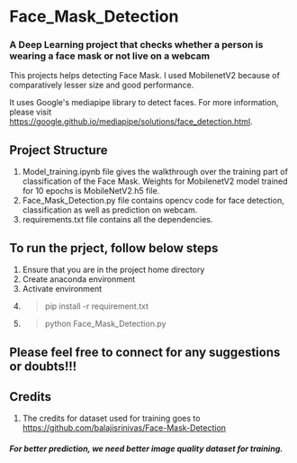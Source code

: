 # Face_Mask_Detection

### A Deep Learning project that checks whether a person is wearing a face mask or not live on a webcam

This projects helps detecting Face Mask. I used MobilenetV2 because of comparatively lesser size and good performance.

It uses Google's mediapipe library to detect faces. For more information, please visit https://google.github.io/mediapipe/solutions/face_detection.html.

## Project Structure
1. Model_training.ipynb file gives the walkthrough over the training part of classification of the Face Mask. Weights for MobilenetV2 model trained for 10 epochs is MobileNetV2.h5 file.   
2. Face_Mask_Detection.py file contains opencv code for face detection, classification as well as prediction on webcam.
3. requirements.txt file contains all the dependencies.

## To run the prject, follow below steps
1. Ensure that you are in the project home directory
2. Create anaconda environment
3. Activate environment
4. >pip install -r requirement.txt
5. >python Face_Mask_Detection.py

## Please feel free to connect for any suggestions or doubts!!!

## Credits
1. The credits for dataset used for training goes to https://github.com/balajisrinivas/Face-Mask-Detection


##### For better prediction, we need better image quality dataset for training.
